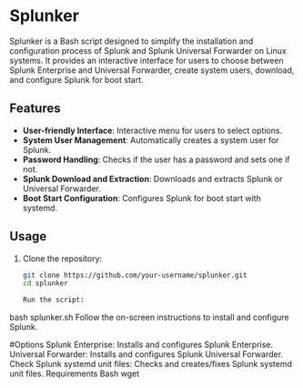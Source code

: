 
# Splunker

Splunker is a Bash script designed to simplify the installation and configuration process of Splunk and Splunk Universal Forwarder on Linux systems. It provides an interactive interface for users to choose between Splunk Enterprise and Universal Forwarder, create system users, download, and configure Splunk for boot start.

## Features

- **User-friendly Interface**: Interactive menu for users to select options.
- **System User Management**: Automatically creates a system user for Splunk.
- **Password Handling**: Checks if the user has a password and sets one if not.
- **Splunk Download and Extraction**: Downloads and extracts Splunk or Universal Forwarder.
- **Boot Start Configuration**: Configures Splunk for boot start with systemd.

## Usage

1. Clone the repository:

   ```bash
   git clone https://github.com/your-username/splunker.git
   cd splunker

   Run the script:


bash splunker.sh
Follow the on-screen instructions to install and configure Splunk.

#Options
Splunk Enterprise: Installs and configures Splunk Enterprise.
Universal Forwarder: Installs and configures Splunk Universal Forwarder.
Check Splunk systemd unit files: Checks and creates/fixes Splunk systemd unit files.
Requirements
Bash
wget
